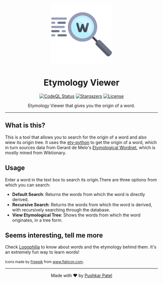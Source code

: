 <p align="center"><img alt="Etymology Viewer" src="static/search.png" width="200"></p>

<h1 align="center">Etymology Viewer</h1>

<p align="center">
  <a href="https://github.com/thepushkarp/etymology-viewer/"><img alt="CodeQL Status" src="https://img.shields.io/github/workflow/status/thepushkarp/etymology-viewer/CodeQL?logo=GitHub&label=CodeQL&style=for-the-badge"></a>
  <a href="https://github.com/thepushkarp/etymology-viewer/stargazers"><img alt="Stargazers" src="https://img.shields.io/github/stars/thepushkarp/etymology-viewer?style=for-the-badge"></a>
  <a href="https://github.com/thepushkarp/etymology-viewer/blob/master/LICENSE"><img alt="License" src="https://img.shields.io/github/license/thepushkarp/etymology-viewer?style=for-the-badge"></a>

</p>

<p align="center">Etymology Viewer that gives you the origin of a word.</P>

---

## What is this?

This is a tool that allows you to search for the origin of a word and also wiew its origin tree. It uses the [ety-python](https://github.com/jmsv/ety-python) to get the origin of a word, which in turn sources data from Gerard de Melo's [Etymological Wordnet](http://www1.icsi.berkeley.edu/~demelo/etymwn/), which is mostly mined from Wiktionary.

## Usage

Enter a word in the text box to search its origin.There are three options from which you can search:

-   **Default Search**: Returns the words from which the word is directly derived.
-   **Recursive Search**: Returns the words from which the word is derived, with recursively searching through the database.
-   **View Etymological Tree**: Shows the words from which the word originates, in a tree form.

## Seems interesting, tell me more

Check [Logophilia](https://logophilia.in/) to know about words and the etymology behind them. It's an extremely fun way to learn words!

<small>Icons made by <a href="https://www.freepik.com" title="Freepik">Freepik</a> from <a href="https://www.flaticon.com/" title="Flaticon">www.flaticon.com</a></small>.

---

<p align="center"> Made with ❤️ by <a href="https://github.com/thepushkarp">Pushkar Patel</a> </p>

